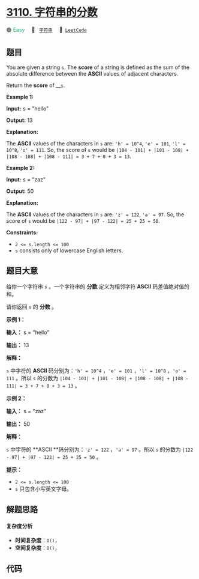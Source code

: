 # [3110. 字符串的分数](https://leetcode.com/problems/score-of-a-string)

🟢 <font color=#15bd66>Easy</font>&emsp; 🔖&ensp; [`字符串`](/leetcode/outline/tag/string.md)&emsp; 🔗&ensp;[`LeetCode`](https://leetcode.com/problems/score-of-a-string)


## 题目

You are given a string `s`. The **score** of a string is defined as the sum of
the absolute difference between the **ASCII** values of adjacent characters.

Return the **score** of __`s`.



**Example 1:**

**Input:** s = "hello"

**Output:** 13

**Explanation:**

The **ASCII** values of the characters in `s` are: `'h' = 10^4`, `'e' = 101`,
`'l' = 10^8`, `'o' = 111`. So, the score of `s` would be `|104 - 101| + |101 -
108| + |108 - 108| + |108 - 111| = 3 + 7 + 0 + 3 = 13`.

**Example 2:**

**Input:** s = "zaz"

**Output:** 50

**Explanation:**

The **ASCII** values of the characters in `s` are: `'z' = 122`, `'a' = 97`.
So, the score of `s` would be `|122 - 97| + |97 - 122| = 25 + 25 = 50`.



**Constraints:**

  * `2 <= s.length <= 100`
  * `s` consists only of lowercase English letters.


## 题目大意

给你一个字符串 `s` 。一个字符串的 **分数**  定义为相邻字符 **ASCII**  码差值绝对值的和。

请你返回 `s` 的 **分数**  。



**示例 1：**

**输入：** s = "hello"

**输出：** 13

**解释：**

`s` 中字符的 **ASCII** 码分别为：`'h' = 10^4` ，`'e' = 101` ，`'l' = 10^8` ，`'o' = 111` 。所以
`s` 的分数为 `|104 - 101| + |101 - 108| + |108 - 108| + |108 - 111| = 3 + 7 + 0 +
3 = 13` 。

**示例 2：**

**输入：** s = "zaz"

**输出：** 50

**解释：**

`s` 中字符的 **ASCII  **码分别为：`'z' = 122` ，`'a' = 97` 。所以 `s` 的分数为 `|122 - 97| +
|97 - 122| = 25 + 25 = 50` 。



**提示：**

  * `2 <= s.length <= 100`
  * `s` 只包含小写英文字母。


## 解题思路

#### 复杂度分析

- **时间复杂度**：`O()`，
- **空间复杂度**：`O()`，

## 代码

```javascript

```